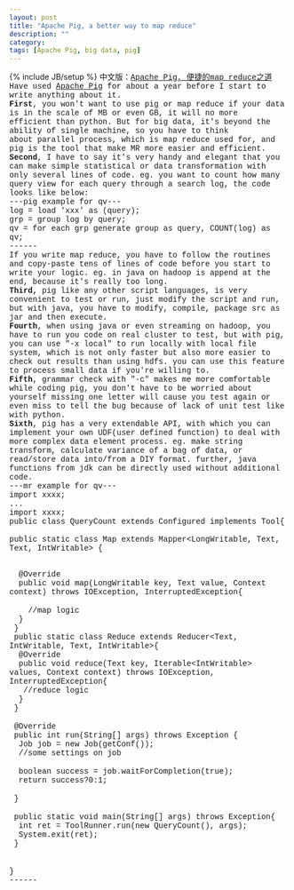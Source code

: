 ```yaml
---
layout: post
title: "Apache Pig, a better way to map reduce"
description: ""
category: 
tags: [Apache Pig, big data, pig]
---
```

{% include JB/setup %}
<span style="font-family: Courier New, Courier, monospace;">中文版：<a href="http://blog.csdn.net/wonderyl/article/details/8226340">Apache Pig, 便捷的map reduce之道</a></span>
<br />
<span style="font-family: Courier New, Courier, monospace;">Have used <a href="http://pig.apache.org/">Apache Pig</a> for about a year before I start to write anything about it.&nbsp;</span>
<br />
<span style="font-family: Courier New, Courier, monospace;"><b>First</b>, you won't want to use pig or map reduce if your data is in the scale of MB or even GB, it will no more efficient&nbsp;than python. But for big data, it's beyond the ability of single machine, so you have to think about&nbsp;parallel process, which is map reduce used for, and pig is the tool that make MR more easier and efficient.&nbsp;&nbsp;</span>
<br />
<span style="font-family: Courier New, Courier, monospace;"><b>Second</b>, I have to say it's very handy and&nbsp;elegant that you can make simple statistical or data transformation with only several lines of code. eg. you want to count how many query view for each query through a search log, the code looks like below:</span>
<br />
<span style="font-family: 'Courier New', Courier, monospace;">---pig example for qv---</span>
<br />
<span style="font-family: Courier New, Courier, monospace;">log = load 'xxx' as (query);</span>
<br />
<span style="font-family: Courier New, Courier, monospace;">grp = group log by query;</span>
<br />
<span style="font-family: Courier New, Courier, monospace;">qv = for each grp generate group as query, COUNT(log) as qv;</span>
<br />
<span style="font-family: Courier New, Courier, monospace;">------</span>
<br />
<span style="font-family: Courier New, Courier, monospace;">If you write map reduce, you have to follow the&nbsp;routines and copy-paste tens of lines of code before you start to write your logic. eg. in java on hadoop is append at the end, because it's really too long.</span>
<br />
<span style="font-family: Courier New, Courier, monospace;"><b>Third,</b> pig like any other script languages, is very convenient to test or run, just modify the script and run, but with java, you have to modify, compile, package src as jar and then execute.</span>
<br />
<span style="font-family: Courier New, Courier, monospace;"><b>Fourth</b>, when using java or even streaming on hadoop, you have to run you code on real cluster to test, but with pig, you can use "-x local" to run locally with local file system, which is not only faster but also more easier to check out results than using hdfs. you can use this feature to process small data if you're willing to.</span>
<br />
<span style="font-family: Courier New, Courier, monospace;"><b>Fifth</b>, grammar check with "-c" makes me more comfortable while coding pig, you don't have to be worried about yourself missing one letter will cause you test again or even miss to tell the bug because of lack of unit test like with python.</span>
<br />
<span style="font-family: Courier New, Courier, monospace;"><b>Sixth</b>, pig has a very extendable API, with which you can implement your own UDF(user defined function) to deal with more complex data element process. eg. make string transform, calculate variance of a bag of data, or read/store data into/from a DIY format. further, java functions from jdk can be directly used without additional code.</span>
<span style="font-family: Courier New, Courier, monospace;">
<br /></span>
<span style="font-family: Courier New, Courier, monospace;">---mr example for qv---</span>
<br />
<span style="font-family: Courier New, Courier, monospace;">import xxxx;</span>
<br />
<span style="font-family: Courier New, Courier, monospace;">...</span>
<br />
<span style="font-family: Courier New, Courier, monospace;">import xxxx;</span>
<br />
<span style="font-family: Courier New, Courier, monospace;">public class QueryCount extends Configured implements Tool{</span>
<br />
<span style="font-family: Courier New, Courier, monospace;"><span class="Apple-tab-span" style="white-space: pre;"> </span>public static class Map extends Mapper&lt;LongWritable, Text, Text, IntWritable&gt; {</span>
<br />

<br />
<span style="font-family: Courier New, Courier, monospace;"><span class="Apple-tab-span" style="white-space: pre;">  </span>@Override</span>
<br />
<span style="font-family: Courier New, Courier, monospace;"><span class="Apple-tab-span" style="white-space: pre;">  </span>public void map(LongWritable key, Text value, Context context) throws IOException, InterruptedException{</span>
<br />

<br />
<span style="font-family: Courier New, Courier, monospace;"><span class="Apple-tab-span" style="white-space: pre;"> </span><span class="Apple-tab-span" style="white-space: pre;"> </span><span class="Apple-tab-span" style="white-space: pre;">  </span>//map logic</span>
<br />
<span style="font-family: Courier New, Courier, monospace;"><span class="Apple-tab-span" style="white-space: pre;">  </span>}</span>
<br />
<span style="font-family: Courier New, Courier, monospace;"><span class="Apple-tab-span" style="white-space: pre;"> </span>}</span>
<br />
<span style="font-family: Courier New, Courier, monospace;"><span class="Apple-tab-span" style="white-space: pre;"> </span>public static class Reduce extends Reducer&lt;Text, IntWritable, Text, IntWritable&gt;{</span>
<br />
<span style="font-family: Courier New, Courier, monospace;"><span class="Apple-tab-span" style="white-space: pre;">  </span>@Override</span>
<br />
<span style="font-family: Courier New, Courier, monospace;"><span class="Apple-tab-span" style="white-space: pre;">  </span>public void reduce(Text key, Iterable&lt;IntWritable&gt; values, Context context) throws IOException, InterruptedException{</span>
<br />
<span style="font-family: Courier New, Courier, monospace;"><span class="Apple-tab-span" style="white-space: pre;">   </span>//reduce logic</span>
<br />
<span style="font-family: Courier New, Courier, monospace;"><span class="Apple-tab-span" style="white-space: pre;">  </span>}</span>
<br />
<span style="font-family: Courier New, Courier, monospace;"><span class="Apple-tab-span" style="white-space: pre;"> </span>}</span>
<br />

<br />
<span style="font-family: Courier New, Courier, monospace;"><span class="Apple-tab-span" style="white-space: pre;"> </span>@Override</span>
<br />
<span style="font-family: Courier New, Courier, monospace;"><span class="Apple-tab-span" style="white-space: pre;"> </span>public int run(String[] args) throws Exception {</span>
<br />
<span style="font-family: Courier New, Courier, monospace;"><span class="Apple-tab-span" style="white-space: pre;"> </span><span class="Apple-tab-span" style="white-space: pre;"> </span>Job job = new Job(getConf());</span>
<br />
<span style="font-family: Courier New, Courier, monospace;"><span class="Apple-tab-span" style="white-space: pre;"> </span><span class="Apple-tab-span" style="white-space: pre;"> </span>//some settings on job</span>
<br />

<br />
<span style="font-family: Courier New, Courier, monospace;"><span class="Apple-tab-span" style="white-space: pre;"> </span><span class="Apple-tab-span" style="white-space: pre;"> </span>boolean success = job.waitForCompletion(true);</span>
<br />
<span style="font-family: Courier New, Courier, monospace;"><span class="Apple-tab-span" style="white-space: pre;">  </span>return success?0:1;</span>
<br />

<br />
<span style="font-family: Courier New, Courier, monospace;"><span class="Apple-tab-span" style="white-space: pre;"> </span>}</span>
<br />

<br />
<span style="font-family: Courier New, Courier, monospace;"><span class="Apple-tab-span" style="white-space: pre;"> </span>public static void main(String[] args) throws Exception{</span>
<br />
<span style="font-family: Courier New, Courier, monospace;"><span class="Apple-tab-span" style="white-space: pre;">  </span>int ret = ToolRunner.run(new QueryCount(), args);</span>
<br />
<span style="font-family: Courier New, Courier, monospace;"><span class="Apple-tab-span" style="white-space: pre;">  </span>System.exit(ret);</span>
<br />
<span style="font-family: Courier New, Courier, monospace;"><span class="Apple-tab-span" style="white-space: pre;"> </span>}</span>
<br />

<br />

<br />
<span style="font-family: Courier New, Courier, monospace;">}</span>
<br />
<span style="font-family: Courier New, Courier, monospace;">------</span>
<br />

<br />